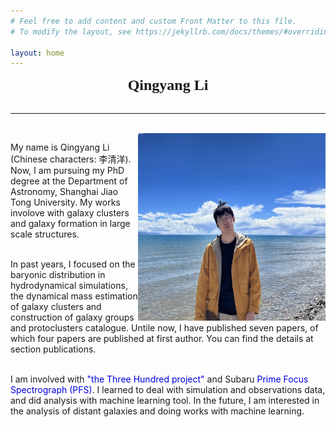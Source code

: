 ```yaml
---
# Feel free to add content and custom Front Matter to this file.
# To modify the layout, see https://jekyllrb.com/docs/themes/#overriding-theme-defaults

layout: home
---
```



<b><center><font size=5 face = '黑体'>Qingyang Li</font></center></b> &nbsp;&nbsp;

---------------------------------------------------------------------------------

<br>

<img align="right" width="300" height="300" src="./images/me.jpeg"> 


<!-- <div align=right>
![Bear](./images/Bear.jpg){:class="img-responsive"}
</div> -->

<p style="width:450px">
My name is Qingyang Li (Chinese characters: 李清洋). Now, I am pursuing my PhD degree at the Department of Astronomy, Shanghai Jiao Tong University. My works involove with galaxy clusters and galaxy formation in large scale structures. <br><br>

In past years, I focused on the baryonic distribution in hydrodynamical simulations, the dynamical mass estimation of galaxy clusters and construction of galaxy groups and protoclusters catalogue. Untile now, I have published seven papers, of which four papers are published at first author. You can find the details at section publications. <br><br> 

I am involved with <a herf="http://popia.ft.uam.es/The300-2022/Home.html"><font color="#0000dd">"the Three Hundred project"</font></a> and Subaru <a herf="https://pfs.ipmu.jp/#:~:text=The%20PFS%20measures%20the%20large%20scale%20galaxy%20distribution,galaxies%20from%20cosmic%20dawn%20to%20the%20present%20day"><font color="#0000dd">Prime Focus Spectrograph (PFS)</font></a>. I learned to deal with simulation and observations data, and did analysis with machine learning tool. In the future, I am interested in the analysis of distant galaxies and doing works with machine learning.  
</p>
